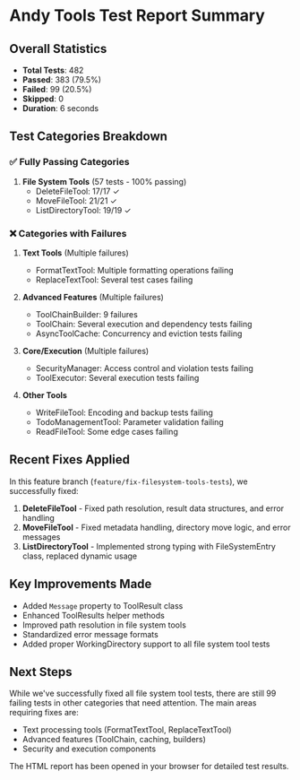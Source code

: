 # Andy Tools Test Report Summary

## Overall Statistics
- **Total Tests**: 482
- **Passed**: 383 (79.5%)
- **Failed**: 99 (20.5%)
- **Skipped**: 0
- **Duration**: 6 seconds

## Test Categories Breakdown

### ✅ Fully Passing Categories
1. **File System Tools** (57 tests - 100% passing)
   - DeleteFileTool: 17/17 ✓
   - MoveFileTool: 21/21 ✓
   - ListDirectoryTool: 19/19 ✓

### ❌ Categories with Failures

1. **Text Tools** (Multiple failures)
   - FormatTextTool: Multiple formatting operations failing
   - ReplaceTextTool: Several test cases failing
   
2. **Advanced Features** (Multiple failures)
   - ToolChainBuilder: 9 failures
   - ToolChain: Several execution and dependency tests failing
   - AsyncToolCache: Concurrency and eviction tests failing

3. **Core/Execution** (Multiple failures)
   - SecurityManager: Access control and violation tests failing
   - ToolExecutor: Several execution tests failing

4. **Other Tools**
   - WriteFileTool: Encoding and backup tests failing
   - TodoManagementTool: Parameter validation failing
   - ReadFileTool: Some edge cases failing

## Recent Fixes Applied
In this feature branch (`feature/fix-filesystem-tools-tests`), we successfully fixed:

1. **DeleteFileTool** - Fixed path resolution, result data structures, and error handling
2. **MoveFileTool** - Fixed metadata handling, directory move logic, and error messages
3. **ListDirectoryTool** - Implemented strong typing with FileSystemEntry class, replaced dynamic usage

## Key Improvements Made
- Added `Message` property to ToolResult class
- Enhanced ToolResults helper methods
- Improved path resolution in file system tools
- Standardized error message formats
- Added proper WorkingDirectory support to all file system tool tests

## Next Steps
While we've successfully fixed all file system tool tests, there are still 99 failing tests in other categories that need attention. The main areas requiring fixes are:
- Text processing tools (FormatTextTool, ReplaceTextTool)
- Advanced features (ToolChain, caching, builders)
- Security and execution components

The HTML report has been opened in your browser for detailed test results.